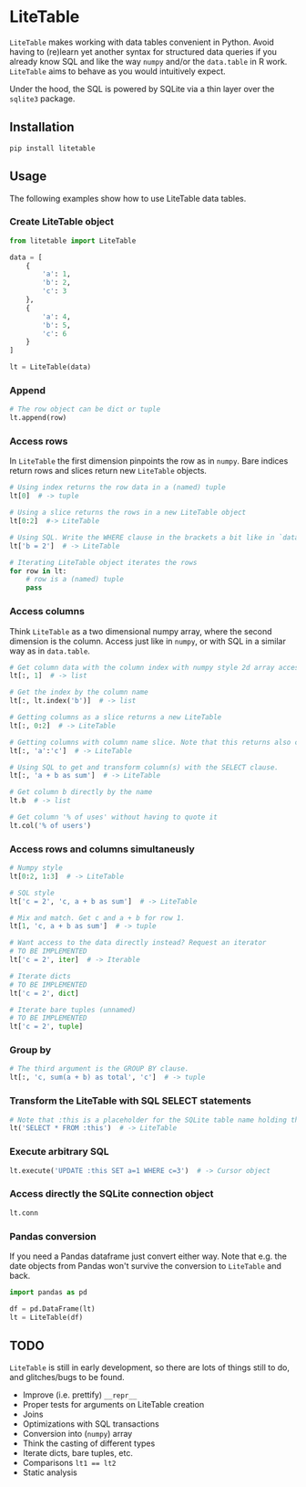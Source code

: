 # LiteTable 

`LiteTable` makes working with data tables convenient in Python.  Avoid having 
to (re)learn yet another syntax for structured data queries if 
you already know SQL and like the way `numpy` and/or the `data.table` in R 
work. `LiteTable` aims to behave as you would intuitively expect. 

Under the hood, the SQL is powered by SQLite via a thin layer over the 
`sqlite3` package.

## Installation

`pip install litetable`

## Usage

The following examples show how to use LiteTable data tables.

### Create LiteTable object

```python
from litetable import LiteTable

data = [
    {
        'a': 1,
        'b': 2,
        'c': 3
    },
    {
        'a': 4,
        'b': 5,
        'c': 6
    }
]

lt = LiteTable(data)
```

### Append

```python
# The row object can be dict or tuple
lt.append(row)
```

### Access rows

In `LiteTable` the first dimension pinpoints the row as in `numpy`. Bare 
indices return rows and slices return new `LiteTable` objects.

```python
# Using index returns the row data in a (named) tuple
lt[0]  # -> tuple

# Using a slice returns the rows in a new LiteTable object
lt[0:2]  #-> LiteTable

# Using SQL. Write the WHERE clause in the brackets a bit like in `data.table`.
lt['b = 2']  # -> LiteTable

# Iterating LiteTable object iterates the rows
for row in lt:
    # row is a (named) tuple
    pass
```

### Access columns

Think `LiteTable` as a two dimensional numpy array, where the second dimension
is the column. Access just like in `numpy`, or with SQL in a similar way as in
`data.table`.

```python
# Get column data with the column index with numpy style 2d array access
lt[:, 1]  # -> list

# Get the index by the column name
lt[:, lt.index('b')]  # -> list

# Getting columns as a slice returns a new LiteTable
lt[:, 0:2]  # -> LiteTable

# Getting columns with column name slice. Note that this returns also column c.
lt[:, 'a':'c']  # -> LiteTable

# Using SQL to get and transform column(s) with the SELECT clause.
lt[:, 'a + b as sum']  # -> LiteTable

# Get column b directly by the name
lt.b  # -> list

# Get column '% of uses' without having to quote it
lt.col('% of users')
```

### Access rows and columns simultaneusly

```python
# Numpy style
lt[0:2, 1:3]  # -> LiteTable

# SQL style
lt['c = 2', 'c, a + b as sum']  # -> LiteTable

# Mix and match. Get c and a + b for row 1.
lt[1, 'c, a + b as sum']  # -> tuple

# Want access to the data directly instead? Request an iterator
# TO BE IMPLEMENTED
lt['c = 2', iter]  # -> Iterable

# Iterate dicts
# TO BE IMPLEMENTED
lt['c = 2', dict]

# Iterate bare tuples (unnamed)
# TO BE IMPLEMENTED
lt['c = 2', tuple]
```

### Group by

```python 
# The third argument is the GROUP BY clause.
lt[:, 'c, sum(a + b) as total', 'c']  # -> tuple
```

### Transform the LiteTable with SQL SELECT statements

```python
# Note that :this is a placeholder for the SQLite table name holding the data
lt('SELECT * FROM :this')  # -> LiteTable
```

### Execute arbitrary SQL

```python
lt.execute('UPDATE :this SET a=1 WHERE c=3')  # -> Cursor object
```

### Access directly the SQLite connection object

```python
lt.conn
```

### Pandas conversion
If you need a Pandas dataframe just convert either way. Note that e.g. the 
date objects from Pandas won't survive the conversion to `LiteTable` and back.

```python
import pandas as pd

df = pd.DataFrame(lt)
lt = LiteTable(df)

```

## TODO

`LiteTable` is still in early development, so there are lots of things still to 
do, and glitches/bugs to be found.

- Improve (i.e. prettify) `__repr__`
- Proper tests for arguments on LiteTable creation
- Joins
- Optimizations with SQL transactions
- Conversion into (`numpy`) array
- Think the casting of different types
- Iterate dicts, bare tuples, etc.
- Comparisons `lt1 == lt2`
- Static analysis
